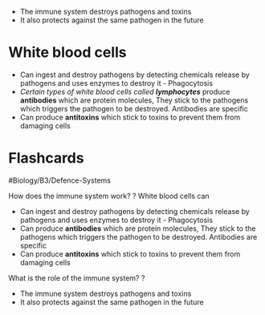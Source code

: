- The immune system destroys pathogens and toxins
- It also protects against the same pathogen in the future

# White blood cells
- Can ingest and destroy pathogens by detecting chemicals release by pathogens and uses enzymes to destroy it - Phagocytosis
- *Certain types of white blood cells called **lymphocytes*** produce **antibodies** which are protein molecules, They stick to the pathogens which triggers the pathogen to be destroyed. Antibodies are specific
- Can produce **antitoxins** which stick to toxins to prevent them from damaging cells

# Flashcards

#Biology/B3/Defence-Systems 

How does the immune system work?
?
White blood cells can
- Can ingest and destroy pathogens by detecting chemicals release by pathogens and uses enzymes to destroy it - Phagocytosis
- Can produce **antibodies** which are protein molecules, They stick to the pathogens which triggers the pathogen to be destroyed. Antibodies are specific
- Can produce **antitoxins** which stick to toxins to prevent them from damaging cells

What is the role of the immune system?
?
- The immune system destroys pathogens and toxins
- It also protects against the same pathogen in the future
